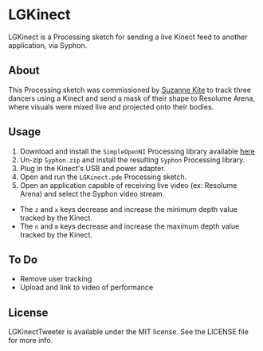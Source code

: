 LGKinect
========

LGKinect is a Processing sketch for sending a live Kinect feed to another application, via Syphon.


## About

This Processing sketch was commissioned by [Suzanne Kite](http://www.kitekitekitekite.com) to track three dancers using a Kinect and send a mask of their shape to Resolume Arena, where visuals were mixed live and projected onto their bodies.


## Usage

1. Download and install the `SimpleOpenNI` Processing library available [here](https://code.google.com/p/simple-openni/downloads/detail?name=SimpleOpenNI-1.96.zip)
2. Un-zip `Syphon.zip` and install the resulting `Syphon` Processing library.
3. Plug in the Kinect's USB and power adapter.
4. Open and run the `LGKinect.pde` Processing sketch.
5. Open an application capable of receiving live video (ex: Resolume Arena) and select the Syphon video stream.

- The `z` and `x` keys decrease and increase the minimum depth value tracked by the Kinect.
- The `n` and `m` keys decrease and increase the maximum depth value tracked by the Kinect.


## To Do

- Remove user tracking
- Upload and link to video of performance


## License

LGKinectTweeter is available under the MIT license. See the LICENSE file for more info.
